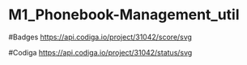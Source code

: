 # M1_Phonebook-Management_util

#Badges
https://api.codiga.io/project/31042/score/svg

#Codiga
https://api.codiga.io/project/31042/status/svg
